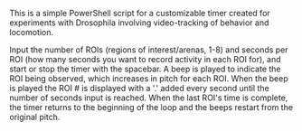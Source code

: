 This is a simple PowerShell script for a customizable timer created for experiments with Drosophila involving video-tracking of behavior and locomotion. 

Input the number of ROIs (regions of interest/arenas, 1-8) and seconds per ROI (how many seconds you want to record activity in each ROI for), and start or stop the timer with the spacebar. A beep is played to indicate the ROI being observed, which increases in pitch for each ROI. When the beep is played the ROI # is displayed with a '.' added every second until the number of seconds input is reached. When the last ROI's time is complete, the timer returns to the beginning of the loop and the beeps restart from the original pitch. 
